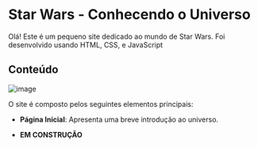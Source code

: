 # Star Wars - Conhecendo o Universo

Olá! Este é um pequeno site dedicado ao mundo de Star Wars. Foi desenvolvido usando HTML, CSS, e JavaScript
## Conteúdo
![image](https://github.com/gabrielassg/star_wars_web/assets/158611030/4eaed737-fb9c-455e-bda9-45bbb375d35b)

O site é composto pelos seguintes elementos principais:

- **Página Inicial**: Apresenta uma breve introdução ao universo.

- **EM CONSTRUÇÃO**
